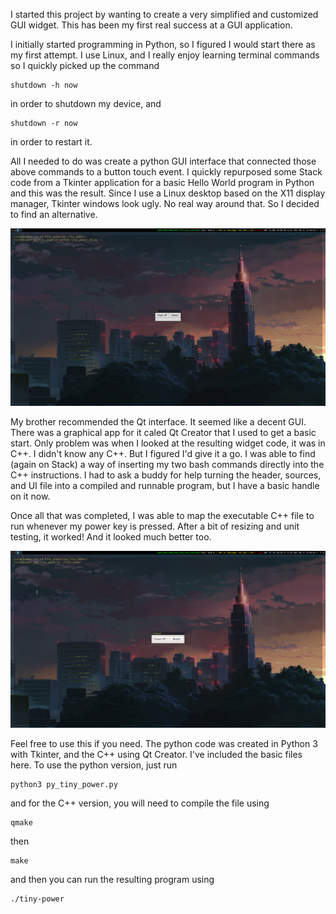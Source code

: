 I started this project by wanting to create a very simplified and customized GUI widget. 
This has been my first real success at a GUI application. 

I initially started programming in Python, so I figured I would start there as my first attempt.
I use Linux, and I really enjoy learning terminal commands so I quickly picked up the command 
    
    shutdown -h now

in order to shutdown my device, and 
    
    shutdown -r now

in order to restart it. 

All I needed to do was create a python GUI interface that connected those above commands 
to a button touch event. I quickly repurposed some Stack code from a Tkinter application
for a basic Hello World program in Python and this was the result. Since I use a Linux 
desktop based on the X11 display manager, Tkinter windows look ugly. No real way around that.
So I decided to find an alternative. 

![Alt text](https://github.com/adam-23/tiny_power/blob/master/tk_screenshot.png)

My brother recommended the Qt interface. It seemed like a decent GUI. There was a graphical
app for it caled Qt Creator that I used to get a basic start. Only problem was when I looked
at the resulting widget code, it was in C++. I didn't know any C++. But I figured I'd give
it a go. I was able to find (again on Stack) a way of inserting my two bash commands 
directly into the C++ instructions. I had to ask a buddy for help turning the header,
sources, and UI file into a compiled and runnable program, but I have a basic handle on it 
now. 

Once all that was completed, I was able to map the executable C++ file to run whenever my
power key is pressed. After a bit of resizing and unit testing, it worked! And it 
looked much better too.

![Alt text](https://github.com/adam-23/tiny_power/blob/master/qt_screenshot.png)

Feel free to use this if you need. The python code was created in Python 3 with 
Tkinter, and the C++ using Qt Creator. I've included the basic files here. To use the 
python version, just run

    python3 py_tiny_power.py

and for the C++ version, you will need to compile the file using 

    qmake

then 
    
    make

and then you can run the resulting program using 

    ./tiny-power

